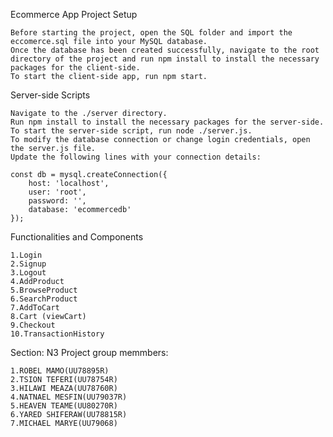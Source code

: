 Ecommerce App
Project Setup

    Before starting the project, open the SQL folder and import the eccomerce.sql file into your MySQL database.
    Once the database has been created successfully, navigate to the root directory of the project and run npm install to install the necessary packages for the client-side.
    To start the client-side app, run npm start.

Server-side Scripts

    Navigate to the ./server directory.
    Run npm install to install the necessary packages for the server-side.
    To start the server-side script, run node ./server.js.
    To modify the database connection or change login credentials, open the server.js file.
    Update the following lines with your connection details:

    const db = mysql.createConnection({
        host: 'localhost',
        user: 'root',
        password: '',
        database: 'ecommercedb'
    });
Functionalities and Components

    1.Login
    2.Signup
    3.Logout
    4.AddProduct
    5.BrowseProduct
    6.SearchProduct
    7.AddToCart
    8.Cart (viewCart)
    9.Checkout
    10.TransactionHistory	


Section: N3
Project group memmbers:

    1.ROBEL MAMO(UU78895R)
    2.TSION TEFERI(UU78754R)
    3.HILAWI MEAZA(UU78760R)
    4.NATNAEL MESFIN(UU79037R)
    5.HEAVEN TEAME(UU80270R)
    6.YARED SHIFERAW(UU78815R)
    7.MICHAEL MARYE(UU79068)
